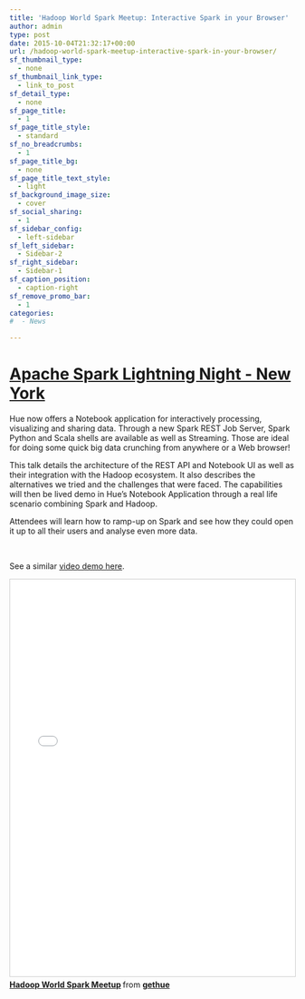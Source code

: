 ```yaml
---
title: 'Hadoop World Spark Meetup: Interactive Spark in your Browser'
author: admin
type: post
date: 2015-10-04T21:32:17+00:00
url: /hadoop-world-spark-meetup-interactive-spark-in-your-browser/
sf_thumbnail_type:
  - none
sf_thumbnail_link_type:
  - link_to_post
sf_detail_type:
  - none
sf_page_title:
  - 1
sf_page_title_style:
  - standard
sf_no_breadcrumbs:
  - 1
sf_page_title_bg:
  - none
sf_page_title_text_style:
  - light
sf_background_image_size:
  - cover
sf_social_sharing:
  - 1
sf_sidebar_config:
  - left-sidebar
sf_left_sidebar:
  - Sidebar-2
sf_right_sidebar:
  - Sidebar-1
sf_caption_position:
  - caption-right
sf_remove_promo_bar:
  - 1
categories:
#  - News

---
```

# [Apache Spark Lightning Night - New York][1]

Hue now offers a Notebook application for interactively processing, visualizing and sharing data. Through a new <span class="il">Spark</span> REST Job Server, <span class="il">Spark</span> Python and Scala shells are available as well as Streaming. Those are ideal for doing some quick big data crunching from anywhere or a Web browser!

<p dir="ltr">
  This talk details the architecture of the REST API and Notebook UI as well as their integration with the Hadoop ecosystem. It also describes the alternatives we tried and the challenges that were faced. The capabilities will then be lived demo in Hue’s Notebook Application through a real life scenario combining <span class="il">Spark</span> and Hadoop.
</p>

Attendees will learn how to ramp-up on <span class="il">Spark</span> and see how they could open it up to all their users and analyse even more data.

&nbsp;

See a similar [video demo here][2].

<div class="yj6qo ajU">
  <div id=":324" class="ajR" tabindex="0" data-tooltip="Show trimmed content">
    <img class="ajT" src="https://ssl.gstatic.com/ui/v1/icons/mail/images/cleardot.gif" alt="" />
  </div>
</div>

 <iframe style="border: 1px solid #CCC; border-width: 1px; margin-bottom: 5px; max-width: 100%;" src="//www.slideshare.net/slideshow/embed_code/key/NxAi7RN1Kr4Mkt" width="900" height="700" frameborder="0" marginwidth="0" marginheight="0" scrolling="no" allowfullscreen="allowfullscreen"></iframe>

<div style="margin-bottom: 5px;">
  <strong> <a title="Hadoop World Spark Meetup" href="//www.slideshare.net/gethue/hadoop-world-spark-meetup" target="_blank" rel="noopener noreferrer">Hadoop World Spark Meetup</a> </strong> from <strong><a href="//www.slideshare.net/gethue" target="_blank" rel="noopener noreferrer">gethue</a></strong>
</div>

&nbsp;

&nbsp;

 [1]: http://www.meetup.com/Spark-Lightning-Talks/events/224054845/?a=uc1_te&_af_eid=224054845&_af=event
 [2]: https://gethue.com/bay-area-bike-share-data-analysis-with-spark-notebook-part-2/
